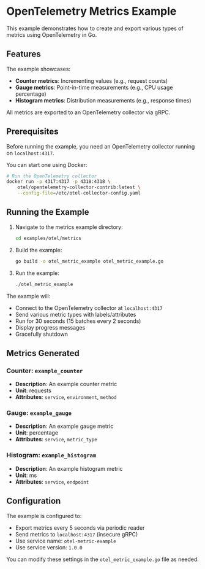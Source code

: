 # OpenTelemetry Metrics Example

This example demonstrates how to create and export various types of metrics using OpenTelemetry in Go.

## Features

The example showcases:

- **Counter metrics**: Incrementing values (e.g., request counts)
- **Gauge metrics**: Point-in-time measurements (e.g., CPU usage percentage)
- **Histogram metrics**: Distribution measurements (e.g., response times)

All metrics are exported to an OpenTelemetry collector via gRPC.

## Prerequisites

Before running the example, you need an OpenTelemetry collector running on `localhost:4317`.

You can start one using Docker:

```bash
# Run the OpenTelemetry collector
docker run -p 4317:4317 -p 4318:4318 \
    otel/opentelemetry-collector-contrib:latest \
    --config-file=/etc/otel-collector-config.yaml
```

## Running the Example

1. Navigate to the metrics example directory:

   ```bash
   cd examples/otel/metrics
   ```

2. Build the example:

   ```bash
   go build -o otel_metric_example otel_metric_example.go
   ```

3. Run the example:
   ```bash
   ./otel_metric_example
   ```

The example will:

- Connect to the OpenTelemetry collector at `localhost:4317`
- Send various metric types with labels/attributes
- Run for 30 seconds (15 batches every 2 seconds)
- Display progress messages
- Gracefully shutdown

## Metrics Generated

### Counter: `example_counter`

- **Description**: An example counter metric
- **Unit**: requests
- **Attributes**: `service`, `environment`, `method`

### Gauge: `example_gauge`

- **Description**: An example gauge metric
- **Unit**: percentage
- **Attributes**: `service`, `metric_type`

### Histogram: `example_histogram`

- **Description**: An example histogram metric
- **Unit**: ms
- **Attributes**: `service`, `endpoint`

## Configuration

The example is configured to:

- Export metrics every 5 seconds via periodic reader
- Send metrics to `localhost:4317` (insecure gRPC)
- Use service name: `otel-metric-example`
- Use service version: `1.0.0`

You can modify these settings in the `otel_metric_example.go` file as needed.

